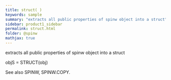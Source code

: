 ```yaml
---
title: struct( )
keywords: sample
summary: "extracts all public properties of spinw object into a struct"
sidebar: product1_sidebar
permalink: struct.html
folder: @spinw
mathjax: true
---
```

  extracts all public properties of spinw object into a struct
 
  objS = STRUCT(obj)
 
  See also SPINW, SPINW.COPY.
 
